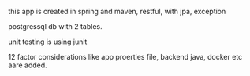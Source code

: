 this app is created in spring and maven, restful, with jpa, exception


postgressql db with 2 tables.

unit testing is using junit

12 factor considerations like app proerties file, backend java, docker etc aare added.
